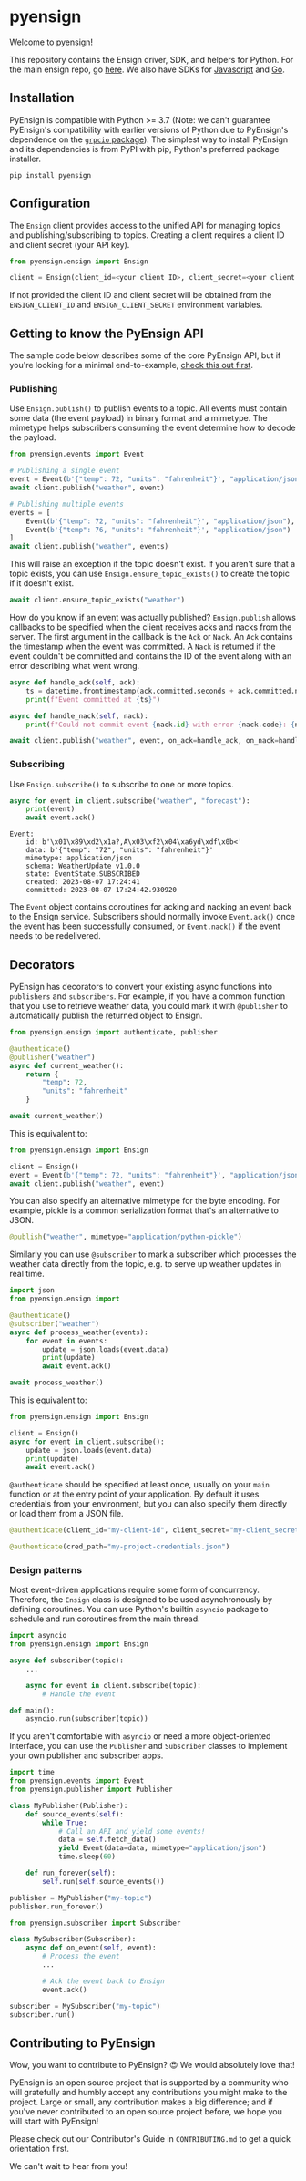 # pyensign
Welcome to pyensign!

This repository contains the Ensign driver, SDK, and helpers for Python. For the main ensign repo, go [here](https://github.com/rotationalio/ensign). We also have SDKs for [Javascript](https://github.com/rotationalio/ensignjs) and [Go](https://github.com/rotationalio/goensign).

## Installation

PyEnsign is compatible with Python >= 3.7 (Note: we can't guarantee PyEnsign's compatibility with earlier versions of Python due to PyEnsign's dependence on the [`grpcio` package](https://pypi.org/project/grpcio/)). The simplest way to install PyEnsign and its dependencies is from PyPI with pip, Python's preferred package installer.

```
pip install pyensign
```

## Configuration

The `Ensign` client provides access to the unified API for managing topics and publishing/subscribing to topics. Creating a client requires a client ID and client secret (your API key).

```python
from pyensign.ensign import Ensign

client = Ensign(client_id=<your client ID>, client_secret=<your client secret>)
```

If not provided the client ID and client secret will be obtained from the `ENSIGN_CLIENT_ID` and `ENSIGN_CLIENT_SECRET` environment variables.

## Getting to know the PyEnsign API

The sample code below describes some of the core PyEnsign API, but if you're looking for a minimal end-to-example, [check this out first](https://github.com/rotationalio/ensign-examples/tree/main/python/minimal).

### Publishing

Use `Ensign.publish()` to publish events to a topic. All events must contain some data (the event payload) in binary format and a mimetype. The mimetype helps subscribers consuming the event determine how to decode the payload.

```python
from pyensign.events import Event

# Publishing a single event
event = Event(b'{"temp": 72, "units": "fahrenheit"}', "application/json")
await client.publish("weather", event)

# Publishing multiple events
events = [
    Event(b'{"temp": 72, "units": "fahrenheit"}', "application/json"),
    Event(b'{"temp": 76, "units": "fahrenheit"}', "application/json")
]
await client.publish("weather", events)
```

This will raise an exception if the topic doesn't exist. If you aren't sure that a topic exists, you can use `Ensign.ensure_topic_exists()` to create the topic if it doesn't exist.

```python
await client.ensure_topic_exists("weather")
```

How do you know if an event was actually published? `Ensign.publish` allows callbacks to be specified when the client receives acks and nacks from the server. The first argument in the callback is the `Ack` or `Nack`. An `Ack` contains the timestamp when the event was committed. A `Nack` is returned if the event couldn't be committed and contains the ID of the event along with an error describing what went wrong.


```python
async def handle_ack(self, ack):
    ts = datetime.fromtimestamp(ack.committed.seconds + ack.committed.nanos / 1e9)
    print(f"Event committed at {ts}")

async def handle_nack(self, nack):
    print(f"Could not commit event {nack.id} with error {nack.code}: {nack.error}")

await client.publish("weather", event, on_ack=handle_ack, on_nack=handle_nack)
```

### Subscribing

Use `Ensign.subscribe()` to subscribe to one or more topics.

```python
async for event in client.subscribe("weather", "forecast"):
    print(event)
    await event.ack()
```

```
Event:
	id: b'\x01\x89\xd2\x1a?,A\x03\xf2\x04\xa6yd\xdf\x0b<'
	data: b'{"temp": "72", "units": "fahrenheit"}'
	mimetype: application/json
	schema: WeatherUpdate v1.0.0
	state: EventState.SUBSCRIBED
	created: 2023-08-07 17:24:41
	committed: 2023-08-07 17:24:42.930920
```

The `Event` object contains coroutines for acking and nacking an event back to the Ensign service. Subscribers should normally invoke `Event.ack()` once the event has been successfully consumed, or `Event.nack()` if the event needs to be redelivered.

## Decorators

PyEnsign has decorators to convert your existing async functions into `publishers` and `subscribers`. For example, if you have a common function that you use to retrieve weather data, you could mark it with `@publisher` to automatically publish the returned object to Ensign.

```python
from pyensign.ensign import authenticate, publisher

@authenticate()
@publisher("weather")
async def current_weather():
    return {
        "temp": 72,
        "units": "fahrenheit"
    }

await current_weather()
```

This is equivalent to:

```python
from pyensign.ensign import Ensign

client = Ensign()
event = Event(b'{"temp": 72, "units": "fahrenheit"}', "application/json")
await client.publish("weather", event)
```

You can also specify an alternative mimetype for the byte encoding. For example, pickle is a common serialization format that's an alternative to JSON.

```python
@publish("weather", mimetype="application/python-pickle")
```

Similarly you can use `@subscriber` to mark a subscriber which processes the weather data directly from the topic, e.g. to serve up weather updates in real time.

```python
import json
from pyensign.ensign import 

@authenticate()
@subscriber("weather")
async def process_weather(events):
    for event in events:
        update = json.loads(event.data)
        print(update)
        await event.ack()

await process_weather()
```

This is equivalent to:

```python
from pyensign.ensign import Ensign

client = Ensign()
async for event in client.subscribe():
    update = json.loads(event.data)
    print(update)
    await event.ack()
```

`@authenticate` should be specified at least once, usually on your `main` function or at the entry point of your application. By default it uses credentials from your environment, but you can also specify them directly or load them from a JSON file.

```python
@authenticate(client_id="my-client-id", client_secret="my-client_secret")

@authenticate(cred_path="my-project-credentials.json")
```

### Design patterns

Most event-driven applications require some form of concurrency. Therefore, the `Ensign` class is designed to be used asynchronously by defining coroutines. You can use Python's builtin `asyncio` package to schedule and run coroutines from the main thread.

```python
import asyncio
from pyensign.ensign import Ensign

async def subscriber(topic):
    ...

    async for event in client.subscribe(topic):
        # Handle the event

def main():
    asyncio.run(subscriber(topic))
```

If you aren't comfortable with `asyncio` or need a more object-oriented interface, you can use the `Publisher` and `Subscriber` classes to implement your own publisher and subscriber apps.

```python
import time
from pyensign.events import Event
from pyensign.publisher import Publisher

class MyPublisher(Publisher):
    def source_events(self):
        while True:
            # Call an API and yield some events!
            data = self.fetch_data()
            yield Event(data=data, mimetype="application/json")
            time.sleep(60)

    def run_forever(self):
        self.run(self.source_events())

publisher = MyPublisher("my-topic")
publisher.run_forever()
```

```python
from pyensign.subscriber import Subscriber

class MySubscriber(Subscriber):
    async def on_event(self, event):
        # Process the event
        ...

        # Ack the event back to Ensign
        event.ack()

subscriber = MySubscriber("my-topic")
subscriber.run()
```


## Contributing to PyEnsign

Wow, you want to contribute to PyEnsign? 😍 We would absolutely love that!

PyEnsign is an open source project that is supported by a community who will gratefully and humbly accept any contributions you might make to the project. Large or small, any contribution makes a big difference; and if you've never contributed to an open source project before, we hope you will start with PyEnsign!

Please check out our Contributor's Guide in `CONTRIBUTING.md` to get a quick orientation first.

We can't wait to hear from you!